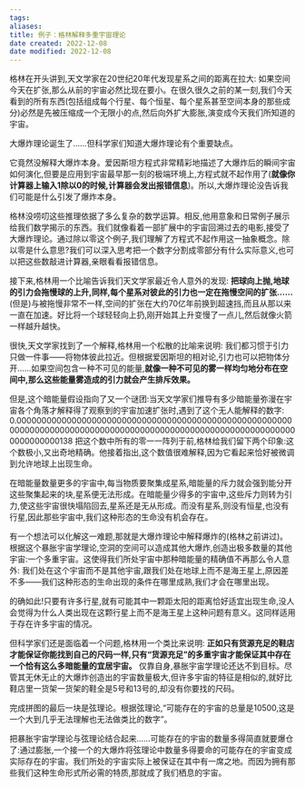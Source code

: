 ```yaml
---
tags: 
aliases: 
title: 例子：格林解释多重宇宙理论
date created: 2022-12-08
date modified: 2022-12-08
---
```



格林在开头讲到,天文学家在20世纪20年代发现星系之间的距离在拉大: 如果空间今天在扩张,那么从前的宇宙必然比现在要小。在很久很久之前的某一刻,我们今天看到的所有东西(包括组成每个行星、每个恒星、每个星系甚至空间本身的那些成分)必然是先被压缩成一个无限小的点,然后向外扩大膨胀,演变成今天我们所知道的宇宙。

大爆炸理论诞生了……但科学家们知道大爆炸理论有个重要缺点。

它竟然没解释大爆炸本身。爱因斯坦方程式非常精彩地描述了大爆炸后的瞬间宇宙如何演化,但要是应用到宇宙最早那一刻的极端环境上,方程式就不起作用了(**就像你计算器上输入1除以0的时候,计算器会发出报错信息**)。所以,大爆炸理论没告诉我们可能是什么引发了爆炸本身。

格林没唠叨这些推理依据了多么复杂的数学运算。相反,他用意象和日常例子展示给我们数学揭示的东西。我们就像看着一部扩展中的宇宙回溯过去的电影,接受了大爆炸理论。通过除以零这个例子,我们理解了方程式不起作用这一抽象概念。除以零是什么意思?我们可以深入思考把一个数字分割成零部分有什么实际意义,也可以把这些数敲进计算器,亲眼看看报错信息。

接下来,格林用一个比喻告诉我们天文学家最近令人意外的发现: **把球向上抛,地球的引力会拖慢球的上升,同样,每个星系对彼此的引力也一定在拖慢空间的扩张……**(但是)与被拖慢非常不一样,空间的扩张在大约70亿年前换到超速挡,而且从那以来一直在加速。好比将一个球轻轻向上扔,刚开始其上升变慢了一点儿,然后就像火箭一样越升越快。

很快,天文学家找到了一个解释,格林用一个松散的比喻来说明: 我们都习惯于引力只做一件事——将物体彼此拉近。但根据爱因斯坦的相对论,引力也可以把物体分开……如果空间包含一种不可见的能量,**就像一种不可见的雾一样均匀地分布在空间中,那么这些能量雾造成的引力就会产生排斥效果。**

但是,这个暗能量假设指向了又一个谜团:当天文学家们推导有多少暗能量弥漫在宇宙各个角落才解释得了观察到的宇宙加速扩张时,遇到了这个无人能解释的数字: 0.00000000000000000000000000000000000000000000000000000000000000000000000000000000000000000000000000000000000000000000000000138 把这个数中所有的零一一阵列于前,格林给我们留下两个印象:这个数极小,又出奇地精确。他接着指出,这个数值很难解释,因为它看起来恰好被微调到允许地球上出现生命。

在暗能量数量更多的宇宙中,每当物质要聚集成星系,暗能量的斥力就会强到能分开这些聚集起来的块,星系便无法形成。在暗能量少得多的宇宙中,这些斥力则转为引力,使这些宇宙很快塌陷回去,星系还是无从形成。而没有星系,则没有恒星,也没有行星,因此那些宇宙中,我们这种形态的生命没有机会存在。

有一个想法可以化解这一难题,那就是大爆炸理论中解释爆炸的(格林之前讲过)。根据这个暴胀宇宙学理论,空洞的空间可以造成其他大爆炸,创造出极多数量的其他宇宙:一个多重宇宙。这使得我们所处宇宙中那种暗能量的精确值不再那么令人意外: 我们处在这个宇宙而不是其他宇宙,跟我们处在地球上而不是海王星上,原因差不多——我们这种形态的生命出现的条件在哪里成熟,我们才会在哪里出现。

的确如此!只要有许多行星,就有可能其中一颗距太阳的距离恰好适宜出现生命,没人会觉得为什么人类出现在这颗行星上而不是海王星上这种问题有意义。这同样适用于存在许多宇宙的情况。

但科学家们还是面临着一个问题,格林用一个类比来说明: **正如只有货源充足的鞋店才能保证你能找到自己的尺码一样,只有“货源充足”的多重宇宙才能保证其中存在一个恰有这么多暗能量的宜居宇宙。** 仅靠自身,暴胀宇宙学理论还达不到目标。尽管其无休无止的大爆炸创造出的宇宙数量极大,但许多宇宙的特征是相似的,就好比鞋店里一货架一货架的鞋全是5号和13号的,却没有你要找的尺码。

完成拼图的最后一块是弦理论。根据弦理论,“可能存在的宇宙的总量是10500,这是一个大到几乎无法理解也无法做类比的数字”。

把暴胀宇宙学理论与弦理论结合起来……可能存在的宇宙的数量多得简直就要爆仓了:通过膨胀,一个接一个的大爆炸将弦理论中数量多得要命的可能存在的宇宙变成实际存在的宇宙。我们所处的宇宙实际上被保证在其中有一席之地。而因为拥有那些我们这种生命形式所必需的特质,那就成了我们栖息的宇宙。